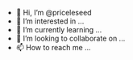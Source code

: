 - 👋 Hi, I’m @priceleseed
- 👀 I’m interested in ...
- 🌱 I’m currently learning ...
- 💞️ I’m looking to collaborate on ...
- 📫 How to reach me ...

<!---
priceleseed/priceleseed is a ✨ special ✨ repository because its `README.md` (this file) appears on your GitHub profile.
You can click the Preview link to take a look at your changes.
--->
